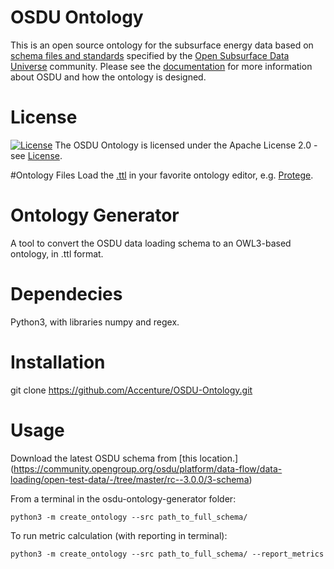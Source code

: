 # OSDU Ontology 
This is an open source ontology for the subsurface energy data based on [schema files and standards](https://community.opengroup.org/osdu/platform/data-flow/data-loading/open-test-data/-/tree/master/rc--3.0.0/3-schema) specified by the [Open Subsurface Data Universe](https://osduforum.org/) community.
Please see the [documentation](./docs) for more information about OSDU and how the ontology is designed.

# License
[![License](https://img.shields.io/badge/License-Apache_2.0-blue.svg)](https://opensource.org/licenses/Apache-2.0)
The OSDU Ontology is licensed under the Apache License 2.0 - see [License](./License).

#Ontology Files
Load the [.ttl](./ttl/OSDU.ttl) in your favorite ontology editor, e.g. [Protege](https://protege.stanford.edu/products.php#desktop-protege).

# Ontology Generator
A tool to convert the OSDU data loading schema to an OWL3-based ontology, in .ttl format.

# Dependecies
Python3, with libraries numpy and regex.

# Installation
git clone https://github.com/Accenture/OSDU-Ontology.git

# Usage
Download the latest OSDU schema from [this location.] (https://community.opengroup.org/osdu/platform/data-flow/data-loading/open-test-data/-/tree/master/rc--3.0.0/3-schema)

From a terminal in the osdu-ontology-generator folder:
~~~
python3 -m create_ontology --src path_to_full_schema/
~~~

To run metric calculation (with reporting in terminal):
~~~
python3 -m create_ontology --src path_to_full_schema/ --report_metrics
~~~
